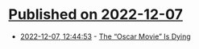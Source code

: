 # [Published on 2022-12-07](index.md)

* [2022-12-07, 12:44:53](https://news.ycombinator.com/item?id=33893683) - [The “Oscar Movie” Is Dying](https://www.worldofreel.com/blog/2022/11/2mqsu7z0y7ht4ut7nymgl25svxmyoi)
